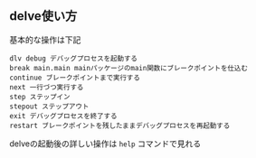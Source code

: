 ## delve使い方

基本的な操作は下記

```
dlv debug デバッグプロセスを起動する
break main.main mainパッケージのmain関数にブレークポイントを仕込む
continue ブレークポイントまで実行する
next 一行づつ実行する
step ステップイン
stepout ステップアウト
exit デバッグプロセスを終了する
restart ブレークポイントを残したままデバッグプロセスを再起動する
```

delveの起動後の詳しい操作は `help` コマンドで見れる
